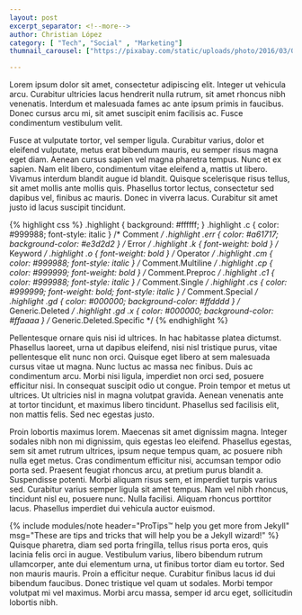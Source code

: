 ```yaml
---
layout: post
excerpt_separator: <!--more-->
author: Christian López
category: [	"Tech",	"Social" , "Marketing"]
thumnail_carousel: ["https://pixabay.com/static/uploads/photo/2016/03/01/23/52/car-window-1231472_960_720.jpg",	"https://pixabay.com/static/uploads/photo/2016/02/29/22/02/wall-1229315_960_720.jpg"]

---
```


Lorem ipsum dolor sit amet, consectetur adipiscing elit. Integer ut vehicula arcu. Curabitur ultricies lacus hendrerit nulla rutrum, sit amet rhoncus nibh venenatis. Interdum et malesuada fames ac ante ipsum primis in faucibus. Donec cursus arcu mi, sit amet suscipit enim facilisis ac. Fusce condimentum vestibulum velit.
<!--more-->

Fusce at vulputate tortor, vel semper ligula. Curabitur varius, dolor et eleifend vulputate, metus erat bibendum mauris, eu semper risus magna eget diam. Aenean cursus sapien vel magna pharetra tempus. Nunc et ex sapien. Nam elit libero, condimentum vitae eleifend a, mattis ut libero. Vivamus interdum blandit augue id blandit. Quisque scelerisque risus tellus, sit amet mollis ante mollis quis. Phasellus tortor lectus, consectetur sed dapibus vel, finibus ac mauris. Donec in viverra lacus. Curabitur sit amet justo id lacus suscipit tincidunt.

{% highlight css %}
.highlight  { background: #ffffff; }
.highlight .c { color: #999988; font-style: italic } /* Comment */
.highlight .err { color: #a61717; background-color: #e3d2d2 } /* Error */
.highlight .k { font-weight: bold } /* Keyword */
.highlight .o { font-weight: bold } /* Operator */
.highlight .cm { color: #999988; font-style: italic } /* Comment.Multiline */
.highlight .cp { color: #999999; font-weight: bold } /* Comment.Preproc */
.highlight .c1 { color: #999988; font-style: italic } /* Comment.Single */
.highlight .cs { color: #999999; font-weight: bold; font-style: italic } /* Comment.Special */
.highlight .gd { color: #000000; background-color: #ffdddd } /* Generic.Deleted */
.highlight .gd .x { color: #000000; background-color: #ffaaaa } /* Generic.Deleted.Specific */
{% endhighlight %}

Pellentesque ornare quis nisi id ultrices. In hac habitasse platea dictumst. Phasellus laoreet, urna ut dapibus eleifend, nisi nisl tristique purus, vitae pellentesque elit nunc non orci. Quisque eget libero at sem malesuada cursus vitae ut magna. Nunc luctus ac massa nec finibus. Duis ac condimentum arcu. Morbi nisi ligula, imperdiet non orci sed, posuere efficitur nisi. In consequat suscipit odio ut congue. Proin tempor et metus ut ultrices. Ut ultricies nisl in magna volutpat gravida. Aenean venenatis ante at tortor tincidunt, et maximus libero tincidunt. Phasellus sed facilisis elit, non mattis felis. Sed nec egestas justo.

Proin lobortis maximus lorem. Maecenas sit amet dignissim magna. Integer sodales nibh non mi dignissim, quis egestas leo eleifend. Phasellus egestas, sem sit amet rutrum ultrices, ipsum neque tempus quam, ac posuere nibh nulla eget metus. Cras condimentum efficitur nisi, accumsan tempor odio porta sed. Praesent feugiat rhoncus arcu, at pretium purus blandit a. Suspendisse potenti. Morbi aliquam risus sem, et imperdiet turpis varius sed. Curabitur varius semper ligula sit amet tempus. Nam vel nibh rhoncus, tincidunt nisl eu, posuere nunc. Nulla facilisi. Aliquam rhoncus porttitor lacus. Phasellus imperdiet dui vehicula auctor euismod.

{% include modules/note
	header="ProTips™ help you get more from Jekyll" 
	msg="These are tips and tricks that will help you be a Jekyll wizard!"
%}
Quisque pharetra, diam sed porta fringilla, tellus risus porta eros, quis lacinia felis orci in augue. Vestibulum varius, libero bibendum rutrum ullamcorper, ante dui elementum urna, ut finibus tortor diam eu tortor. Sed non mauris mauris. Proin a efficitur neque. Curabitur finibus lacus id dui bibendum faucibus. Donec tristique vel quam ut sodales. Morbi tempor volutpat mi vel maximus. Morbi arcu massa, semper id arcu eget, sollicitudin lobortis nibh.
